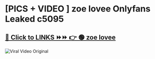 
 # [PICS + VIDEO ] zoe lovee Onlyfans Leaked c5095

## <h2><a href="https://clipsfans.com/zoe_lovee&ref=git">🔗 Click to LINKS ⏩⏩ 👉 🟢 zoe lovee </a></h2>

<a href="https://clipsfans.com/zoe_lovee&ref=git" rel="nofollow" data-target="animated-image.originalLink"><img src="https://i.ibb.co.com/xMMVF88/686577567.gif" alt="Viral Video Original" style="max-width: 100%; display: inline-block;" data-target="animated-image.originalImage"></a>

